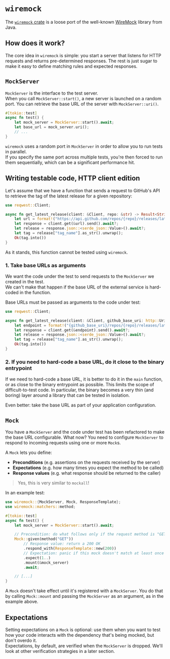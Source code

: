# `wiremock`

The [`wiremock` crate](https://crates.io/crates/wiremock) is a loose port of the well-known
[WireMock](http://wiremock.org/) library from Java.

## How does it work?

The core idea in `wiremock` is simple: you start a server that listens for HTTP requests and returns pre-determined
responses. The rest is just sugar to make it easy to define matching rules and expected responses.

## `MockServer`

`MockServer` is the interface to the test server.\
When you call `MockServer::start()`, a new server is launched on a random port.
You can retrieve the base URL of the server with `MockServer::uri()`.

```rust
#[tokio::test]
async fn test() {
    let mock_server = MockServer::start().await;
    let base_url = mock_server.uri();
    // ...
}
```

`wiremock` uses a random port in `MockServer` in order to allow you to run tests in parallel.\
If you specify the same port across multiple tests, you're then forced to run them sequentially, which can be a
significant performance hit.

## Writing testable code, HTTP client edition

Let's assume that we have a function that sends a request to GitHub's API to retrieve the tag of the latest release
for a given repository:

```rust
use reqwest::Client;

async fn get_latest_release(client: &Client, repo: &str) -> Result<String, reqwest::Error> {
    let url = format!("https://api.github.com/repos/{repo}/releases/latest");
    let response = client.get(&url).send().await?;
    let release = response.json::<serde_json::Value>().await?;
    let tag = release["tag_name"].as_str().unwrap();
    Ok(tag.into())
}
```

As it stands, this function cannot be tested using `wiremock`.

### 1. Take base URLs as arguments

We want the code under the test to send requests to the `MockServer` we created in the test.\
We can't make that happen if the base URL of the external service is hard-coded in the function.

Base URLs must be passed as arguments to the code under test:

```rust
use reqwest::Client;

async fn get_latest_release(client: &Client, github_base_uri: http::Uri, repo: &str) -> Result<String, reqwest::Error> {
    let endpoint = format!("{github_base_uri}/repos/{repo}/releases/latest");
    let response = client.get(&endpoint).send().await?;
    let release = response.json::<serde_json::Value>().await?;
    let tag = release["tag_name"].as_str().unwrap();
    Ok(tag.into())
}
```

### 2. If you need to hard-code a base URL, do it close to the binary entrypoint

If we need to hard-code a base URL, it is better to do it in the `main` function, or as close to the binary entrypoint
as possible.
This limits the scope of difficult-to-test code. In particular, the binary becomes a very thin (and boring) layer
around a library that can be tested in isolation.

Even better: take the base URL as part of your application configuration.

## `Mock`

You have a `MockServer` and the code under test has been refactored to make the base URL configurable. What now?
You need to configure `MockServer` to respond to incoming requests using one or more `Mock`s.

A `Mock` lets you define:

- **Preconditions** (e.g. assertions on the requests received by the server)
- **Expectations** (e.g. how many times you expect the method to be called)
- **Response values** (e.g. what response should be returned to the caller)

> Yes, this is very similar to `mockall`!

In an example test:

```rust
use wiremock::{MockServer, Mock, ResponseTemplate};
use wiremock::matchers::method;

#[tokio::test]
async fn test() {
    let mock_server = MockServer::start().await;

    // Precondition: do what follows only if the request method is "GET"
    Mock::given(method("GET"))
        // Response value: return a 200 OK
        .respond_with(ResponseTemplate::new(200))
        // Expectation: panic if this mock doesn't match at least once
        .expect(1..)
        .mount(&mock_server)
        .await;

    // [...]
}
```

A `Mock` doesn't take effect until it's registered with a `MockServer`.
You do that by calling `Mock::mount` and passing the `MockServer` as an argument, as in the example
above.

## Expectations

Setting expectations on a `Mock` is optional: use them when you want to test how your code interacts with the
dependency that's being mocked, but don't overdo it.\
Expectations, by default, are verified when the `MockServer` is dropped. We'll look at other verification
strategies in a later section.
